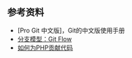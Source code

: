 参考资料
--------

* [Pro Git 中文版]，Git的中文版使用手册
* [分支模型：Git Flow](http://nvie.com/posts/a-successful-git-branching-model/)
* [如何为PHP贡献代码](http://www.laruence.com/2012/04/30/2594.html)
